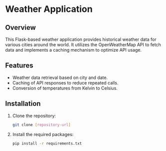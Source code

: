 # Weather Application

## Overview
This Flask-based weather application provides historical weather data for various cities around the world. It utilizes the OpenWeatherMap API to fetch data and implements a caching mechanism to optimize API usage.

## Features
- Weather data retrieval based on city and date.
- Caching of API responses to reduce repeated calls.
- Conversion of temperatures from Kelvin to Celsius.

## Installation

1. Clone the repository:
   ```bash
   git clone [repository-url]

2. Install the required packages:
   ```bash
   pip install -r requirements.txt

